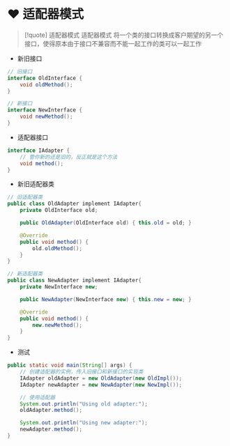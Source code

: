 # ❤️ 适配器模式
> [!quote] 适配器模式
> 适配器模式 将一个类的接口转换成客户期望的另一个接口，使得原本由于接口不兼容而不能一起工作的类可以一起工作

- 新旧接口
```java
// 旧接口
interface OldInterface {
    void oldMethod();
}

// 新接口
interface NewInterface {
    void newMethod();
}
```
- 适配器接口
```java
interface IAdapter {
	// 管你新的还是旧的，反正就是这个方法
	void method();
}
```
- 新旧适配器类
```java
// 旧适配器类
public class OldAdapter implement IAdapter{
	private OldInterface old;

	public OldAdapter(OldInterface old) { this.old = old; }

	@Override
	public void method() {
		old.oldMethod();
	}
}

// 新适配器类
public class NewAdapter implement IAdapter{
	private NewInterface new;

	public NewAdapter(NewInterface new) { this.new = new; }

	@Override
	public void method() {
		new.newMethod();
	}
}
```
- 测试
```java
public static void main(String[] args) {
	// 创建适配器的实例，传入旧接口和新接口的实现类
	IAdapter oldAdapter = new OldAdapter(new OldImpl());
	IAdapter newAdapter = new NewAdapter(new NewImpl());

	// 使用适配器
	System.out.println("Using old adapter:");
	oldAdapter.method();

	System.out.println("Using new adapter:");
	newAdapter.method();
}
```








